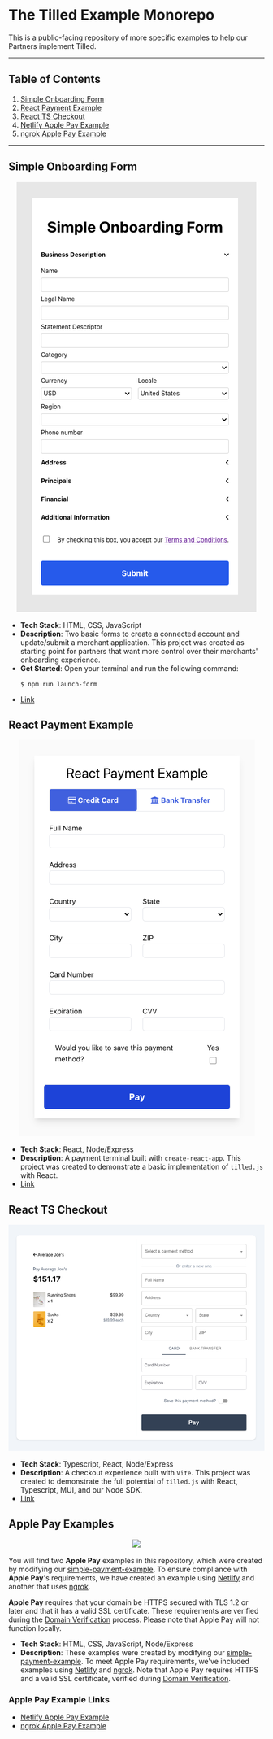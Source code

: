 # The Tilled Example Monorepo

This is a public-facing repository of more specific examples to help our Partners implement Tilled.

---

## Table of Contents

1. [Simple Onboarding Form](#simple-onboarding-form)
2. [React Payment Example](#react-payment-example)
3. [React TS Checkout](#react-ts-checkout)
4. [Netlify Apple Pay Example ](/apple-pay-example-netlify/)
5. [ngrok Apple Pay Example](/apple-pay-example-ngrok/)

---

## Simple Onboarding Form

<p align="center">
    <img src="simple-onboarding-form/img/onboarding-form.png">
</p>

- **Tech Stack**: HTML, CSS, JavaScript
- **Description**: Two basic forms to create a connected account and update/submit a merchant application. This project was created as starting point for partners that want more control over their merchants' onboarding experience.
- **Get Started**: Open your terminal and run the following command:
  ```
  $ npm run launch-form
  ```
- [Link](/simple-onboarding-form/)

## React Payment Example

<p align="center">
    <img src="react-payment-example/img/react-payment-example.png">
</p>

- **Tech Stack**: React, Node/Express
- **Description**: A payment terminal built with `create-react-app`. This project was created to demonstrate a basic implementation of `tilled.js` with React.
- [Link](/react-payment-example/)

## React TS Checkout

<p align="center">
    <img src="react-ts-checkout/assets/react-ts-checkout.png">
</p>

- **Tech Stack**: Typescript, React, Node/Express
- **Description**: A checkout experience built with `Vite`. This project was created to demonstrate the full potential of `tilled.js` with React, Typescript, MUI, and our Node SDK.
- [Link](/react-ts-checkout/)

## Apple Pay Examples

<p align="center"> <img src="https://i.imgur.com/iAkPicP.png"> </p>

You will find two **Apple Pay** examples in this repository, which were created by modifying our [simple-payment-example](https://github.com/gettilled/simple-payment-example). To ensure compliance with **Apple Pay**'s requirements, we have created an example using [Netlify](https://www.netlify.com/) and another that uses [ngrok](https://ngrok.com/).

**Apple Pay** requires that your domain be HTTPS secured with TLS 1.2 or later and that it has a valid SSL certificate. These requirements are verified during the [Domain Verification](https://docs.tilled.com/api/#tag/ApplePayDomains/operation/CreateApplePayDomain) process. Please note that Apple Pay will not function locally.

- **Tech Stack**: HTML, CSS, JavaScript, Node/Express
- **Description**: These examples were created by modifying our [simple-payment-example](https://github.com/gettilled/simple-payment-example). To meet Apple Pay requirements, we've included examples using [Netlify](https://www.netlify.com/) and [ngrok](https://ngrok.com/). Note that Apple Pay requires HTTPS and a valid SSL certificate, verified during [Domain Verification](https://docs.tilled.com/api/#tag/ApplePayDomains/operation/CreateApplePayDomain).

### Apple Pay Example Links

- [Netlify Apple Pay Example ](/apple-pay-example-netlify/)
- [ngrok Apple Pay Example](/apple-pay-example-ngrok/)
